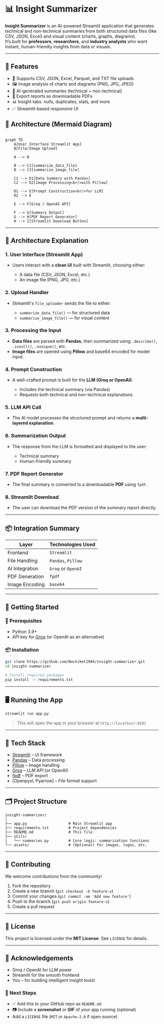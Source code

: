 # 📊 Insight Summarizer

**Insight Summarizer** is an AI-powered Streamlit application that generates technical and non-technical summaries from both structured data files (like CSV, JSON, Excel) and visual content (charts, graphs, diagrams).  
It’s built for **professors**, **researchers**, and **industry analysts** who want instant, human-friendly insights from data or visuals.

---

## 🌟 Features

- 📁 Supports CSV, JSON, Excel, Parquet, and TXT file uploads  
- 🖼️ Image analysis of charts and diagrams (PNG, JPG, JPEG)  
- 🧠 AI-generated summaries (technical + non-technical)  
- 📄 Export reports as downloadable PDFs  
- 📊 Insight tabs: nulls, duplicates, stats, and more  
- ✅ Streamlit-based responsive UI


## 🧠 Architecture (Mermaid Diagram)

```mermaid

graph TD
    A[User Interface Streamlit App]
    B[File/Image Upload]

    A --> B

    B --> C1[summarize_data_file]
    B --> C2[summarize_image_file]

    C1 --> D1[Data Summary with Pandas]
    C2 --> D2[Image Processing<br/>with Pillow]

    D1 --> E[Prompt Construction<br/>for LLM]
    D2 --> E

    E --> F[Groq / OpenAI API]

    F --> G[Summary Output]
    G --> H[PDF Report Generator]
    H --> I[Streamlit Download Button]

```

---

## 🧾 Architecture Explanation

### 1. **User Interface (Streamlit App)**

* Users interact with a **clean UI** built with Streamlit, choosing either:

  * A data file (CSV, JSON, Excel, etc.)
  * An image file (PNG, JPG, etc.)

### 2. **Upload Handler**

* Streamlit's `file_uploader` sends the file to either:

  * `summarize_data_file()` — for structured data
  * `summarize_image_file()` — for visual content

### 3. **Processing the Input**

* **Data files** are parsed with **Pandas**, then summarized using `.describe()`, `.isnull()`, `.nunique()`, etc.
* **Image files** are opened using **Pillow** and base64 encoded for model input.

### 4. **Prompt Construction**

* A well-crafted prompt is built for the **LLM (Groq or OpenAI)**:

  * Includes the technical summary (via Pandas)
  * Requests both technical and non-technical explanations

### 5. **LLM API Call**

* The AI model processes the structured prompt and returns a **multi-layered explanation**.

### 6. **Summarization Output**

* The response from the LLM is formatted and displayed to the user:

  * Technical summary
  * Human-friendly summary

### 7. **PDF Report Generator**

* The final summary is converted to a downloadable **PDF** using `fpdf`.

### 8. **Streamlit Download**

* The user can download the PDF version of the summary report directly.

---

## 📦 Integration Summary

| Layer          | Technologies Used  |
| -------------- | ------------------ |
| Frontend       | `Streamlit`        |
| File Handling  | `Pandas`, `Pillow` |
| AI Integration | `Groq` or `OpenAI` |
| PDF Generation | `fpdf`             |
| Image Encoding | `base64`           |

---


## 🚀 Getting Started

### 🔧 Prerequisites

* Python 3.9+
* API key for [Groq](https://groq.com/) (or OpenAI as an alternative)

### 📦 Installation

```bash
git clone https://github.com/Nachiket1904/insight-summarizer.git
cd insight-summarizer

# Install required packages
pip install -r requirements.txt
```

---

## 🖥️ Running the App

```bash
streamlit run app.py
```

> This will open the app in your browser at `http://localhost:8501`

---

## 🧰 Tech Stack

* [Streamlit](https://streamlit.io/) – UI framework
* [Pandas](https://pandas.pydata.org/) – Data processing
* [Pillow](https://pillow.readthedocs.io/) – Image handling
* [Groq](https://groq.com/) – LLM API (or OpenAI)
* [fpdf](https://py-pdf.github.io/fpdf2/) – PDF export
* \[Openpyxl, Pyarrow] – File format support

---

## 🗂️ Project Structure

```text
insight-summarizer/
│
├── app.py                   # Main Streamlit app
├── requirements.txt         # Project dependencies
├── README.md                # This file
├── utils/
│   └── summaries.py         # Core logic: summarization functions
└── assets/                  # (Optional) For images, logos, etc.
```

---

## 🤝 Contributing

We welcome contributions from the community!

1. Fork the repository
2. Create a new branch (`git checkout -b feature-x`)
3. Commit your changes (`git commit -am 'Add new feature'`)
4. Push to the branch (`git push origin feature-x`)
5. Create a pull request

---

## 📜 License

This project is licensed under the **MIT License**. See `LICENSE` for details.

---

## 🙌 Acknowledgements

* Groq / OpenAI for LLM power
* Streamlit for the smooth frontend
* You – for building intelligent insight tools!


### 📌 Next Steps

- ✅ Add this to your GitHub repo as `README.md`
- 📷 Include a **screenshot** or **GIF** of your app running (optional)
- Add a `LICENSE` file (`MIT` or `Apache-2.0` if open source)

